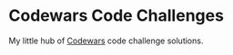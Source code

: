 # Codewars Code Challenges
My little hub of [Codewars](https://www.codewars.com/) code challenge solutions.
